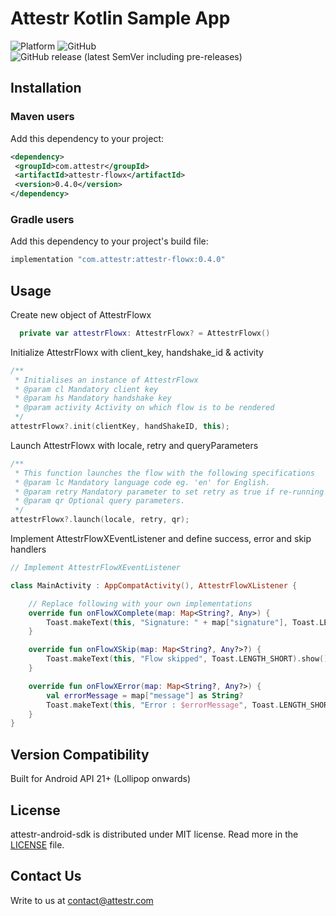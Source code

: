 # Attestr Kotlin Sample App

![Platform](https://img.shields.io/badge/kotlin-%230095D5.svg?style=for-the-badge&logo=kotlin&logoColor=white)
![GitHub](https://img.shields.io/github/license/attestr/kotlin-sample-app)
![GitHub release (latest SemVer including pre-releases)](https://img.shields.io/github/v/release/attestr/kotlin-sample-app?include_prereleases)

## Installation

### Maven users

Add this dependency to your project:

```xml
<dependency>
 <groupId>com.attestr</groupId>
 <artifactId>attestr-flowx</artifactId>
 <version>0.4.0</version>
</dependency>
```

### Gradle users

Add this dependency to your project's build file:

```groovy
implementation "com.attestr:attestr-flowx:0.4.0"
```

## Usage

Create new object of AttestrFlowx

```kotlin
  private var attestrFlowx: AttestrFlowx? = AttestrFlowx()
```

Initialize AttestrFlowx with client_key, handshake_id & activity

```kotlin
/**
 * Initialises an instance of AttestrFlowx
 * @param cl Mandatory client key
 * @param hs Mandatory handshake key
 * @param activity Activity on which flow is to be rendered
 */
attestrFlowx?.init(clientKey, handShakeID, this);
```

Launch AttestrFlowx with locale, retry and queryParameters

```kotlin
/**
 * This function launches the flow with the following specifications
 * @param lc Mandatory language code eg. 'en' for English.
 * @param retry Mandatory parameter to set retry as true if re-running the flow for a previously used handshake.
 * @param qr Optional query parameters.
 */
attestrFlowx?.launch(locale, retry, qr);
```

Implement AttestrFlowXEventListener and define success, error and skip handlers

```kotlin
// Implement AttestrFlowXEventListener 

class MainActivity : AppCompatActivity(), AttestrFlowXListener {

    // Replace following with your own implementations
    override fun onFlowXComplete(map: Map<String?, Any>) {
        Toast.makeText(this, "Signature: " + map["signature"], Toast.LENGTH_SHORT).show()
    }

    override fun onFlowXSkip(map: Map<String?, Any?>?) {
        Toast.makeText(this, "Flow skipped", Toast.LENGTH_SHORT).show()
    }

    override fun onFlowXError(map: Map<String?, Any?>) {
        val errorMessage = map["message"] as String?
        Toast.makeText(this, "Error : $errorMessage", Toast.LENGTH_SHORT).show()
    }
}
```

## Version Compatibility
Built for Android API 21+ (Lollipop onwards)
 
## License
attestr-android-sdk is distributed under MIT license. Read more in the [LICENSE](LICENSE) file.

## Contact Us
Write to us at [contact@attestr.com](mailto:contact@attestr.com)
